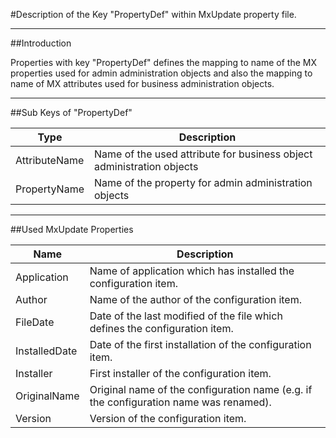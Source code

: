 #Description of the Key "PropertyDef" within MxUpdate property file.

---
##Introduction

Properties with key "PropertyDef" defines the mapping to name of the MX properties used for admin administration objects and also the mapping to name of MX attributes used for business administration objects.

---
##Sub Keys of "PropertyDef"

Type          | Description
--------------|-------------
AttributeName | Name of the used attribute for business object administration objects
PropertyName  | Name of the property for admin administration objects


---
##Used MxUpdate Properties

Name          | Description
--------------|-------
Application   | Name of application which has installed the configuration item.
Author        | Name of the author of the configuration item.
FileDate      | Date of the last modified of the file which defines the configuration item.
InstalledDate | Date of the first installation of the configuration item.
Installer     | First installer of the configuration item.
OriginalName  | Original name of the configuration name (e.g. if the configuration name was renamed).
Version       | Version of the configuration item.
